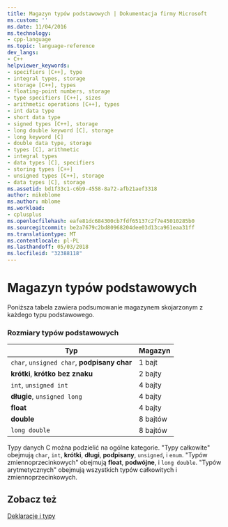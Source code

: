 ```yaml
---
title: Magazyn typów podstawowych | Dokumentacja firmy Microsoft
ms.custom: ''
ms.date: 11/04/2016
ms.technology:
- cpp-language
ms.topic: language-reference
dev_langs:
- C++
helpviewer_keywords:
- specifiers [C++], type
- integral types, storage
- storage [C++], types
- floating-point numbers, storage
- type specifiers [C++], sizes
- arithmetic operations [C++], types
- int data type
- short data type
- signed types [C++], storage
- long double keyword [C], storage
- long keyword [C]
- double data type, storage
- types [C], arithmetic
- integral types
- data types [C], specifiers
- storing types [C++]
- unsigned types [C++], storage
- data types [C], storage
ms.assetid: bd1f33c1-c6b9-4558-8a72-afb21aef3318
author: mikeblome
ms.author: mblome
ms.workload:
- cplusplus
ms.openlocfilehash: eafe81dc684300cb7fdf65137c2f7e45010285b0
ms.sourcegitcommit: be2a7679c2bd80968204dee03d13ca961eaa31ff
ms.translationtype: MT
ms.contentlocale: pl-PL
ms.lasthandoff: 05/03/2018
ms.locfileid: "32388118"
---
```

# <a name="storage-of-basic-types"></a>Magazyn typów podstawowych
Poniższa tabela zawiera podsumowanie magazynem skojarzonym z każdego typu podstawowego.  
  
### <a name="sizes-of-fundamental-types"></a>Rozmiary typów podstawowych  
  
|Typ|Magazyn|  
|----------|-------------|  
|`char`, `unsigned char`, **podpisany char**|1 bajt|  
|**krótki**, **krótko bez znaku**|2 bajty|  
|`int`, `unsigned int`|4 bajty|  
|**długie**, `unsigned long`|4 bajty|  
|**float**|4 bajty|  
|**double**|8 bajtów|  
|`long double`|8 bajtów|  
  
 Typy danych C można podzielić na ogólne kategorie. "Typy całkowite" obejmują `char`, `int`, **krótki**, **długi**, **podpisany**, `unsigned`, i `enum`. "Typów zmiennoprzecinkowych" obejmują **float**, **podwójne**, i `long double`. "Typów arytmetycznych" obejmują wszystkich typów całkowitych i zmiennoprzecinkowych.  
  
## <a name="see-also"></a>Zobacz też  
 [Deklaracje i typy](../c-language/declarations-and-types.md)